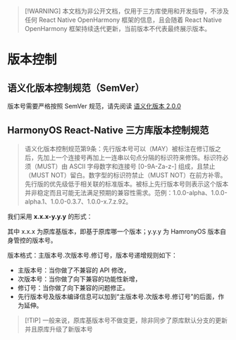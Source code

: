 > [!WARNING] 本文档为非公开文档，仅用于三方库使用和开发指导，不涉及任何 React Native OpenHarmony 框架的信息，且会随着 React Native OpenHarmony 框架持续迭代更新，当前版本不代表最终展示版本。

# 版本控制

## 语义化版本控制规范（SemVer）

版本号需要严格按照 SemVer 规范，请先阅读 [语义化版本 2.0.0](https://semver.org/lang/zh-CN/)

## HarmonyOS React-Native 三方库版本控制规范

> 语义化版本控制规范第9条：先行版本号可以（MAY）被标注在修订版之后，先加上一个连接号再加上一连串以句点分隔的标识符来修饰。标识符必须（MUST）由 ASCII 字母数字和连接号 [0-9A-Za-z-] 组成，且禁止（MUST NOT）留白。数字型的标识符禁止（MUST NOT）在前方补零。先行版的优先级低于相关联的标准版本。被标上先行版本号则表示这个版本并非稳定而且可能无法满足预期的兼容性需求。范例：1.0.0-alpha、1.0.0-alpha.1、1.0.0-0.3.7、1.0.0-x.7.z.92。

我们采用 **x.x.x-y.y.y** 的形式：

其中 x.x.x 为原库基版本，即基于原库哪一个版本；y.y.y 为 HamronyOS 版本自身管控的版本号。

版本格式：主版本号.次版本号.修订号，版本号递增规则如下：

- 主版本号：当你做了不兼容的 API 修改，
- 次版本号：当你做了向下兼容的功能性新增，
- 修订号：当你做了向下兼容的问题修正。
- 先行版本号及版本编译信息可以加到“主版本号.次版本号.修订号”的后面，作为延伸。

> [!TIP] 一般来说，原库基版本号不做变更，除非同步了原库默认分支的更新并且原库升级了新版本号

